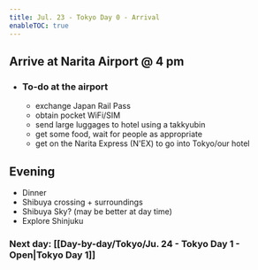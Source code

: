 ```yaml
---
title: Jul. 23 - Tokyo Day 0 - Arrival
enableTOC: true
---
```

## Arrive at Narita Airport @ 4 pm
- ### To-do at the airport
	- exchange Japan Rail Pass
	- obtain pocket WiFi/SIM
	- send large luggages to hotel using a takkyubin
	- get some food, wait for people as appropriate
	- get on the Narita Express (N'EX) to go into Tokyo/our hotel
## Evening
- Dinner
- Shibuya crossing + surroundings
- Shibuya Sky? (may be better at day time)
- Explore Shinjuku
### Next day: [[Day-by-day/Tokyo/Ju. 24 - Tokyo Day 1 - Open|Tokyo Day 1]]